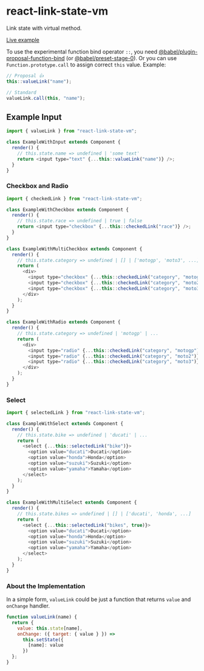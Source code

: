 # react-link-state-vm

Link state with virtual method.

[Live example](http://arnosaine.github.io/react-link-state-vm)

To use the experimental function bind operator `::`, you need [@babel/plugin-proposal-function-bind](https://www.npmjs.com/package/@babel/plugin-proposal-function-bind) (or [@babel/preset-stage-0](https://www.npmjs.com/package/@babel/preset-stage-0)). Or you can use `Function.prototype.call` to assign correct `this` value. Example:

```js
// Proposal 👍
this::valueLink("name");

// Standard
valueLink.call(this, "name");
```

## Example Input

```js
import { valueLink } from "react-link-state-vm";

class ExampleWithInput extends Component {
  render() {
    // this.state.name => undefined | 'some text'
    return <input type="text" {...this::valueLink("name")} />;
  }
}
```

### Checkbox and Radio

```js
import { checkedLink } from "react-link-state-vm";

class ExampleWithCheckbox extends Component {
  render() {
    // this.state.race => undefined | true | false
    return <input type="checkbox" {...this::checkedLink("race")} />;
  }
}

class ExampleWithMultiCheckbox extends Component {
  render() {
    // this.state.category => undefined | [] | ['motogp', 'moto3', ...]
    return (
      <div>
        <input type="checkbox" {...this::checkedLink("category", "motogp")} />
        <input type="checkbox" {...this::checkedLink("category", "moto2")} />
        <input type="checkbox" {...this::checkedLink("category", "moto3")} />
      </div>
    );
  }
}

class ExampleWithRadio extends Component {
  render() {
    // this.state.category => undefined | 'motogp' | ...
    return (
      <div>
        <input type="radio" {...this::checkedLink("category", "motogp")} />
        <input type="radio" {...this::checkedLink("category", "moto2")} />
        <input type="radio" {...this::checkedLink("category", "moto3")} />
      </div>
    );
  }
}
```

### Select

```js
import { selectedLink } from "react-link-state-vm";

class ExampleWithSelect extends Component {
  render() {
    // this.state.bike => undefined | 'ducati' | ...
    return (
      <select {...this::selectedLink("bike")}>
        <option value="ducati">Ducati</option>
        <option value="honda">Honda</option>
        <option value="suzuki">Suzuki</option>
        <option value="yamaha">Yamaha</option>
      </select>
    );
  }
}

class ExampleWithMultiSelect extends Component {
  render() {
    // this.state.bikes => undefined | [] | ['ducati', 'honda', ...]
    return (
      <select {...this::selectedLink("bikes", true)}>
        <option value="ducati">Ducati</option>
        <option value="honda">Honda</option>
        <option value="suzuki">Suzuki</option>
        <option value="yamaha">Yamaha</option>
      </select>
    );
  }
}
```

### About the Implementation

In a simple form, `valueLink` could be just a function that returns `value` and `onChange` handler.

```js
function valueLink(name) {
  return {
    value: this.state[name],
    onChange: ({ target: { value } }) =>
      this.setState({
        [name]: value
      })
  };
}
```
